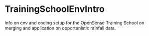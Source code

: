 # TrainingSchoolEnvIntro
Info on env and coding setup for the OpenSense Training School on merging and application on opportunistic rainfall data.
